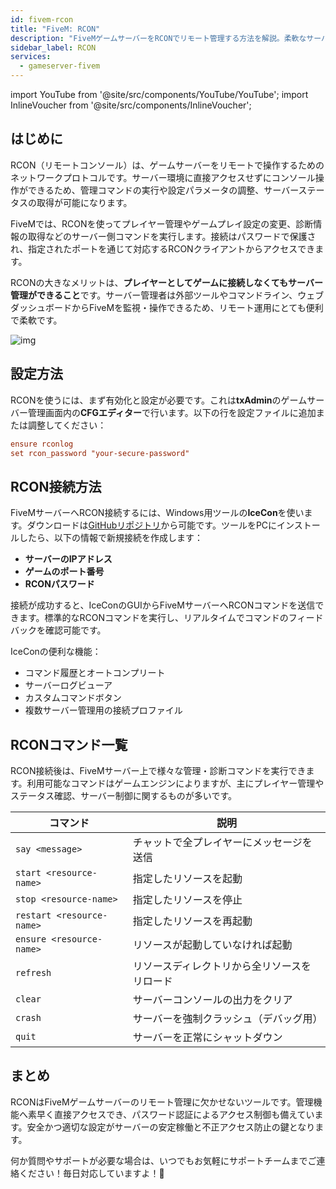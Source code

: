 ```yaml
---
id: fivem-rcon
title: "FiveM: RCON"
description: "FiveMゲームサーバーをRCONでリモート管理する方法を解説。柔軟なサーバーコントロールと監視を実現 → 今すぐチェック"
sidebar_label: RCON
services:
  - gameserver-fivem
---
```


import YouTube from '@site/src/components/YouTube/YouTube';
import InlineVoucher from '@site/src/components/InlineVoucher';

## はじめに

RCON（リモートコンソール）は、ゲームサーバーをリモートで操作するためのネットワークプロトコルです。サーバー環境に直接アクセスせずにコンソール操作ができるため、管理コマンドの実行や設定パラメータの調整、サーバーステータスの取得が可能になります。

FiveMでは、RCONを使ってプレイヤー管理やゲームプレイ設定の変更、診断情報の取得などのサーバー側コマンドを実行します。接続はパスワードで保護され、指定されたポートを通じて対応するRCONクライアントからアクセスできます。

RCONの大きなメリットは、**プレイヤーとしてゲームに接続しなくてもサーバー管理ができること**です。サーバー管理者は外部ツールやコマンドライン、ウェブダッシュボードからFiveMを監視・操作できるため、リモート運用にとても便利で柔軟です。

![img](https://screensaver01.zap-hosting.com/index.php/s/iEAHnZ6FnQdWn7e/preview)

<InlineVoucher />

## 設定方法

RCONを使うには、まず有効化と設定が必要です。これは**txAdmin**のゲームサーバー管理画面内の**CFGエディター**で行います。以下の行を設定ファイルに追加または調整してください：

```cfg
ensure rconlog
set rcon_password "your-secure-password"
```

## RCON接続方法

FiveMサーバーへRCON接続するには、Windows用ツールの**IceCon**を使います。ダウンロードは[GitHubリポジトリ](https://github.com/icedream/icecon)から可能です。ツールをPCにインストールしたら、以下の情報で新規接続を作成します：

- **サーバーのIPアドレス**  
- **ゲームのポート番号**
- **RCONパスワード**

接続が成功すると、IceConのGUIからFiveMサーバーへRCONコマンドを送信できます。標準的なRCONコマンドを実行し、リアルタイムでコマンドのフィードバックを確認可能です。

IceConの便利な機能：

- コマンド履歴とオートコンプリート  
- サーバーログビューア  
- カスタムコマンドボタン  
- 複数サーバー管理用の接続プロファイル  

## RCONコマンド一覧

RCON接続後は、FiveMサーバー上で様々な管理・診断コマンドを実行できます。利用可能なコマンドはゲームエンジンによりますが、主にプレイヤー管理やステータス確認、サーバー制御に関するものが多いです。

| コマンド                   | 説明                                               |
| ------------------------- | ------------------------------------------------- |
| `say <message>`           | チャットで全プレイヤーにメッセージを送信          |
| `start <resource-name>`   | 指定したリソースを起動                             |
| `stop <resource-name>`    | 指定したリソースを停止                             |
| `restart <resource-name>` | 指定したリソースを再起動                           |
| `ensure <resource-name>`  | リソースが起動していなければ起動                   |
| `refresh`                 | リソースディレクトリから全リソースをリロード       |
| `clear`                   | サーバーコンソールの出力をクリア                   |
| `crash`                   | サーバーを強制クラッシュ（デバッグ用）             |
| `quit`                    | サーバーを正常にシャットダウン                     |

## まとめ

RCONはFiveMゲームサーバーのリモート管理に欠かせないツールです。管理機能へ素早く直接アクセスでき、パスワード認証によるアクセス制御も備えています。安全かつ適切な設定がサーバーの安定稼働と不正アクセス防止の鍵となります。

何か質問やサポートが必要な場合は、いつでもお気軽にサポートチームまでご連絡ください！毎日対応していますよ！🙂

<InlineVoucher />